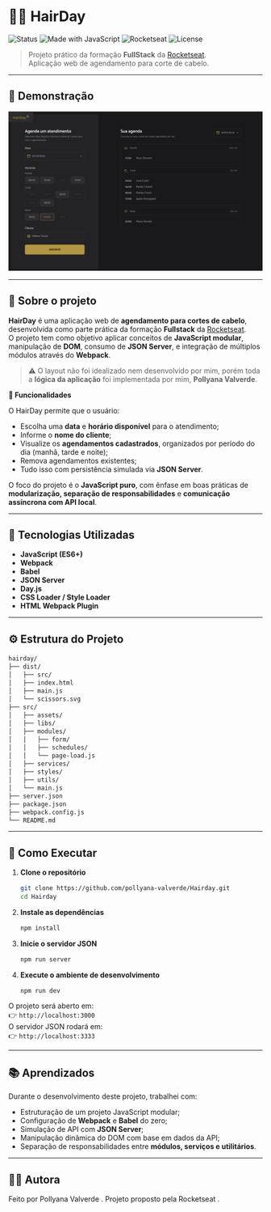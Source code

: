 # 💇‍♀️ HairDay

![Status](https://img.shields.io/badge/status-finalizado-success)
![Made with JavaScript](https://img.shields.io/badge/feito%20com-JavaScript-yellow)
![Rocketseat](https://img.shields.io/badge/Formação-Rocketseat-8257E5)
![License](https://img.shields.io/badge/license-MIT-blue)

> Projeto prático da formação **FullStack** da [Rocketseat](https://www.rocketseat.com.br/).  
> Aplicação web de agendamento para corte de cabelo.

---

## 📸 Demonstração

![preview do projeto](./src/assets/preview.png)

---

## 📄 Sobre o projeto

**HairDay** é uma aplicação web de **agendamento para cortes de cabelo**, desenvolvida como parte prática da formação **Fullstack** da [Rocketseat](https://www.rocketseat.com.br/).  
O projeto tem como objetivo aplicar conceitos de **JavaScript modular**, manipulação de **DOM**, consumo de **JSON Server**, e integração de múltiplos módulos através do **Webpack**.

> ⚠️ O layout não foi idealizado nem desenvolvido por mim, porém toda a **lógica da aplicação** foi implementada por mim, **Pollyana Valverde**.

**🧠 Funcionalidades**

O HairDay permite que o usuário:
- Escolha uma **data** e **horário disponível** para o atendimento;
- Informe o **nome do cliente**;
- Visualize os **agendamentos cadastrados**, organizados por período do dia (manhã, tarde e noite);
- Remova agendamentos existentes;
- Tudo isso com persistência simulada via **JSON Server**.

O foco do projeto é o **JavaScript puro**, com ênfase em boas práticas de **modularização, separação de responsabilidades** e **comunicação assíncrona com API local**.

---

## 🧩 Tecnologias Utilizadas

- **JavaScript (ES6+)**
- **Webpack**
- **Babel**
- **JSON Server**
- **Day.js**
- **CSS Loader / Style Loader**
- **HTML Webpack Plugin**

---

## ⚙️ Estrutura do Projeto

```
hairday/
├── dist/
│   ├── src/
│   ├── index.html
│   ├── main.js
│   └── scissors.svg
├── src/
│   ├── assets/
│   ├── libs/
│   ├── modules/
│   │   ├── form/
│   │   ├── schedules/
│   │   └── page-load.js
│   ├── services/
│   ├── styles/
│   ├── utils/
│   └── main.js
├── server.json
├── package.json
├── webpack.config.js
└── README.md
```

---

## 🚀 Como Executar

1. **Clone o repositório**
   ```bash
   git clone https://github.com/pollyana-valverde/Hairday.git
   cd Hairday
   ```

2. **Instale as dependências**
   ```bash
   npm install
   ```

3. **Inicie o servidor JSON**
   ```bash
   npm run server
   ```

4. **Execute o ambiente de desenvolvimento**
   ```bash
   npm run dev
   ```

O projeto será aberto em:  
👉 `http://localhost:3000`  
O servidor JSON rodará em:  
👉 `http://localhost:3333`

---

## 📚 Aprendizados

Durante o desenvolvimento deste projeto, trabalhei com:
- Estruturação de um projeto JavaScript modular;
- Configuração de **Webpack** e **Babel** do zero;
- Simulação de API com **JSON Server**;
- Manipulação dinâmica do DOM com base em dados da API;
- Separação de responsabilidades entre **módulos, serviços e utilitários**.

---

## 👩‍💻 Autora

Feito por Pollyana Valverde
.
Projeto proposto pela Rocketseat
.